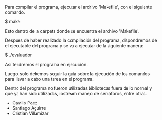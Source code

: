 Para compilar el programa, ejecutar el archivo 'Makefile', con el siguiente comando.

$ make 

Esto dentro de la carpeta donde se encuentra el archivo 'Makefile'.

Despues de haber realizado la compilación del programa, dispondremos de el ejecutable del programa
y se va a ejecutar de la siguiente manera:

$ ./evaluador

Así tendremos el programa en ejecución.

Luego, solo debemos seguir la guía sobre la ejecución de los comandos para llevar a cabo una tarea 
en el programa.

Dentro del programa no fueron utilizadas bibliotecas fuera de lo normal y que ya han sido utilizadas, iostream
manejo de semáforos, entre otras. 

- Camilo Paez
- Santiago Aguirre
- Cristian Villamizar
